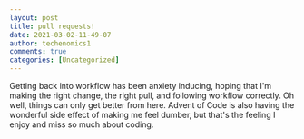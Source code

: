 ```yaml
---
layout: post
title: pull requests! 
date: 2021-03-02-11-49-07
author: techenomics1
comments: true
categories: [Uncategorized]
---
```

Getting back into workflow has been anxiety inducing, hoping that I'm making the right change, the right pull, and following workflow correctly.  Oh well, things can only get better from here.  Advent of Code is also having the wonderful side effect of making me feel dumber, but that's the feeling I enjoy and miss so much about coding.  